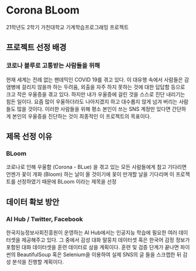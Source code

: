 # Corona BLoom

21학년도 2학기 가천대학교 기계학습프로그래밍 프로젝트

## 프로젝트 선정 배경
### 코로나 블루로 고통받는 사람들을 위해
현재 세계는 전례 없는 팬데믹인 COVID 19를 겪고 있다. 이 대유행 속에서 사람들은 감염병에 걸리지 않을까 하는 두려움, 외출을 자주 하지 못하는 것에 대한 답답함 등으로 크고 작은 우울증을 겪고 있다.
하지만 내가 우울증에 걸린 것을 스스로 진단 내리기는 힘든 일이다. 요즘 많이 우울하더라도 나아지겠지 하고 대수롭지 않게 넘겨 버리는 사람들도 많을 것이다.
이러한 사람들을 위해 평소 본인이 쓰는 SNS 계정만 있다면 간단하게 본인의 우울증을 진단하는 것이 최종적인 이 프로젝트의 목표이다.

## 제목 선정 이유
### BLoom
코로나로 인해 우울함 (Corona - BLue) 을 겪고 있는 모든 사람들에게 참고 기다리면 언젠가 꽃이 개화 (Bloom) 하는 날이 올 것이기에 꽃이 만개할 날을 기다리며 이 프로젝트를 선정하였기 때문에 BLoom 이라는 제목을 선정

## 데이터 확보 방안
### AI Hub / Twitter, Facebook
한국지능정보사회진흥원이 운영하는 AI Hub에서는 인공지능 학습에 필요한 여러 데이터셋을 제공해주고 있다. 그 중에서 감성 대화 말뭉치 데이터셋 혹은 한국어 감정 정보가 포함된 대화 데이터셋을 훈련 데이터로 삼을 계획이다.
훈련 및 검증 단계가 끝나면 파이썬의 BeautifulSoup 혹은 Selenium을 이용하여 실제 SNS의 글 들을 스크랩한 뒤 감성 분석을 진행할 계획이다.
